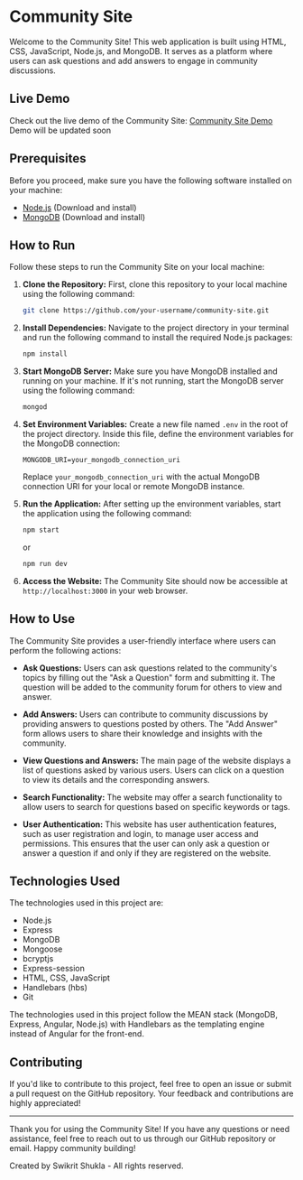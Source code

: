 
# Community Site

Welcome to the Community Site! This web application is built using HTML, CSS, JavaScript, Node.js, and MongoDB. It serves as a platform where users can ask questions and add answers to engage in community discussions.

## Live Demo

Check out the live demo of the Community Site: [Community Site Demo](https://your-community-site-demo-url)
Demo will be updated soon

## Prerequisites

Before you proceed, make sure you have the following software installed on your machine:

- [Node.js](https://nodejs.org) (Download and install)
- [MongoDB](https://www.mongodb.com/try/download/community) (Download and install)

## How to Run

Follow these steps to run the Community Site on your local machine:

1. **Clone the Repository:** First, clone this repository to your local machine using the following command:

   ```bash
   git clone https://github.com/your-username/community-site.git
   ```

2. **Install Dependencies:** Navigate to the project directory in your terminal and run the following command to install the required Node.js packages:

   ```bash
   npm install
   ```

3. **Start MongoDB Server:** Make sure you have MongoDB installed and running on your machine. If it's not running, start the MongoDB server using the following command:

   ```bash
   mongod
   ```

4. **Set Environment Variables:** Create a new file named `.env` in the root of the project directory. Inside this file, define the environment variables for the MongoDB connection:

   ```plaintext
   MONGODB_URI=your_mongodb_connection_uri
   ```

   Replace `your_mongodb_connection_uri` with the actual MongoDB connection URI for your local or remote MongoDB instance.

5. **Run the Application:** After setting up the environment variables, start the application using the following command:

   ```bash
   npm start
   ```

   or

   ```bash
   npm run dev
   ```

6. **Access the Website:** The Community Site should now be accessible at `http://localhost:3000` in your web browser.

## How to Use

The Community Site provides a user-friendly interface where users can perform the following actions:

- **Ask Questions:** Users can ask questions related to the community's topics by filling out the "Ask a Question" form and submitting it. The question will be added to the community forum for others to view and answer.

- **Add Answers:** Users can contribute to community discussions by providing answers to questions posted by others. The "Add Answer" form allows users to share their knowledge and insights with the community.

- **View Questions and Answers:** The main page of the website displays a list of questions asked by various users. Users can click on a question to view its details and the corresponding answers.

- **Search Functionality:** The website may offer a search functionality to allow users to search for questions based on specific keywords or tags.

- **User Authentication:** This website has user authentication features, such as user registration and login, to manage user access and permissions. This ensures that the user can only ask a question or answer a question if and only if they are registered on the website.

## Technologies Used

The technologies used in this project are:

- Node.js
- Express
- MongoDB
- Mongoose
- bcryptjs
- Express-session
- HTML, CSS, JavaScript
- Handlebars (hbs)
- Git

The technologies used in this project follow the MEAN stack (MongoDB, Express, Angular, Node.js) with Handlebars as the templating engine instead of Angular for the front-end.

## Contributing

If you'd like to contribute to this project, feel free to open an issue or submit a pull request on the GitHub repository. Your feedback and contributions are highly appreciated!

---

Thank you for using the Community Site! If you have any questions or need assistance, feel free to reach out to us through our GitHub repository or email. Happy community building!

Created by Swikrit Shukla - All rights reserved.
```
